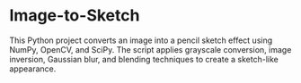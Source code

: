 # Image-to-Sketch
This Python project converts an image into a pencil sketch effect using NumPy, OpenCV, and SciPy. The script applies grayscale conversion, image inversion, Gaussian blur, and blending techniques to create a sketch-like appearance.

